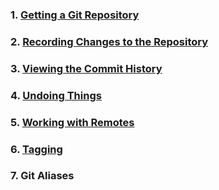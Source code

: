 ### 1. [Getting a Git Repository](2.1.Getting_a_Git_Repository.md) 

### 2. [Recording Changes to the Repository](2.2.Recording_Changes_to_the_Repository.md)

### 3. [Viewing the Commit History](2.3.Viewing_the_Commit_History.md)

### 4. [Undoing Things](2.4.Undoing_Things.md)

### 5. [Working with Remotes](2.5.Working_with_Remotes.md)

### 6. [Tagging](2.6.Tagging.md)

### 7. Git Aliases

